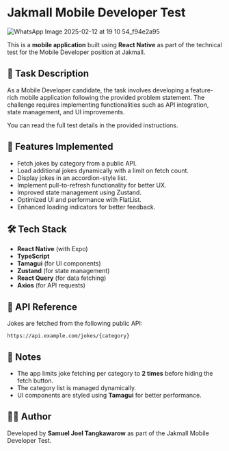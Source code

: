 # Jakmall Mobile Developer Test


![WhatsApp Image 2025-02-12 at 19 10 54_f94e2a95](https://github.com/user-attachments/assets/4f5a16d4-de5b-46d5-919e-6953d2ebd1d9)

This is a **mobile application** built using **React Native** as part of the technical test for the Mobile Developer position at Jakmall.
    
## 📜 Task Description

As a Mobile Developer candidate, the task involves developing a feature-rich mobile application following the provided problem statement. The challenge requires implementing functionalities such as API integration, state management, and UI improvements.

You can read the full test details in the provided instructions.

## 🚀 Features Implemented

- Fetch jokes by category from a public API.
- Load additional jokes dynamically with a limit on fetch count.
- Display jokes in an accordion-style list.
- Implement pull-to-refresh functionality for better UX.
- Improved state management using Zustand.
- Optimized UI and performance with FlatList.
- Enhanced loading indicators for better feedback.

## 🛠️ Tech Stack

- **React Native** (with Expo)
- **TypeScript**
- **Tamagui** (for UI components)
- **Zustand** (for state management)
- **React Query** (for data fetching)
- **Axios** (for API requests)

## 🤖 API Reference

Jokes are fetched from the following public API:

```
https://api.example.com/jokes/{category}
```

## 📌 Notes

- The app limits joke fetching per category to **2 times** before hiding the fetch button.
- The category list is managed dynamically.
- UI components are styled using **Tamagui** for better performance.

## 👨‍💻 Author

Developed by **Samuel Joel Tangkawarow** as part of the Jakmall Mobile Developer Test.
